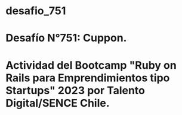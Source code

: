 # desafio_751
# Desafío N°751: Cuppon.
# Actividad del Bootcamp "Ruby on Rails para Emprendimientos tipo Startups" 2023 por Talento Digital/SENCE Chile.
